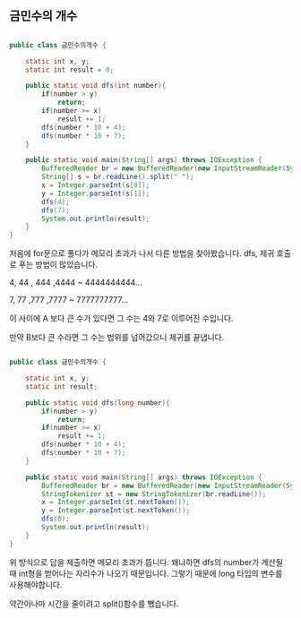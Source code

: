 ## 금민수의 개수

```java

public class 금민수의개수 {

    static int x, y;
    static int result = 0;

    public static void dfs(int number){
        if(number > y)
            return;
        if(number >= x)
            result += 1;
        dfs(number * 10 + 4);
        dfs(number * 10 + 7);
    }

    public static void main(String[] args) throws IOException {
        BufferedReader br = new BufferedReader(new InputStreamReader(System.in));
        String[] s = br.readLine().split(" ");
        x = Integer.parseInt(s[0]);
        y = Integer.parseInt(s[1]);
        dfs(4);
        dfs(7);
        System.out.println(result);
    }
}

```

처음에 for문으로 풀다가 메모리 초과가 나서 다른 방법을 찾아봤습니다. dfs, 제귀 호출로 푸는 방법이 많았습니다.



4, 44 , 444 ,4444 ~ 4444444444...

7, 77 ,777 ,7777 ~ 7777777777...

이 사이에 A 보다 큰 수가 있다면 그 수는 4와 7로 이루어진 수입니다.

만약 B보다 큰 수라면 그 수는 범위를 넘어갔으니 제귀를 끝냅니다.



```java

public class 금민수의개수 {

    static int x, y;
    static int result;

    public static void dfs(long number){
        if(number > y)
            return;
        if(number >= x)
            result += 1;
        dfs(number * 10 + 4);
        dfs(number * 10 + 7);
    }

    public static void main(String[] args) throws IOException {
        BufferedReader br = new BufferedReader(new InputStreamReader(System.in));
        StringTokenizer st = new StringTokenizer(br.readLine());
        x = Integer.parseInt(st.nextToken());
        y = Integer.parseInt(st.nextToken());
        dfs(0);
        System.out.println(result);
    }
}
```

위 방식으로 답을 제출하면 메모리 초과가 뜹니다. 왜냐하면 dfs의 number가 계산될 때 int형을 벋어나는 자리수가 나오기 때문입니다. 그렇기 때문에 long 타입의 변수를 사용해야합니다.

약간이나마 시간을 줄이려고 split()함수를 뺐습니다.
